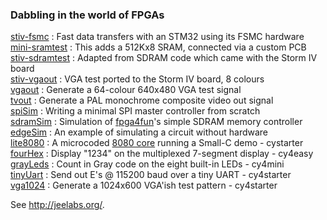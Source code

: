 ### Dabbling in the world of FPGAs

[stiv-fsmc](quartus/stiv-fsmc/) :
Fast data transfers with an STM32 using its FSMC hardware  
[mini-sramtest](quartus/mini-sramtest/) :
This adds a 512Kx8 SRAM, connected via a custom PCB  
[stiv-sdramtest](quartus/stiv-sdramtest/) :
Adapted from SDRAM code which came with the Storm IV board  
[stiv-vgaout](quartus/stiv-vgaout/) :
VGA test ported to the Storm IV board, 8 colours  
[vgaout](quartus/vgaout/) :
Generate a 64-colour 640x480 VGA test signal  
[tvout](quartus/tvout/) :
Generate a PAL monochrome composite video out signal  
[spiSim](quartus/spiSim/) :
Writing a minimal SPI master controller from scratch  
[sdramSim](quartus/sdramSim/) :
Simulation of [fpga4fun][F4F]'s simple SDRAM memory controller  
[edgeSim](quartus/edgeSim/) :
An example of simulating a circuit without hardware  
[lite8080](quartus/lite8080/) :
A microcoded [8080 core][l80] running a Small-C demo - cystarter  
[fourHex](quartus/fourHex/) :
Display "1234" on the multiplexed 7-segment display - cy4easy  
[grayLeds](quartus/grayLeds/) :
Count in Gray code on the eight built-in LEDs - cy4mini  
[tinyUart](quartus/tinyUart/) :
Send out E's @ 115200 baud over a tiny UART - cy4starter  
[vga1024](quartus/vga1024/) :
Generate a 1024x600 VGA'ish test pattern - cy4starter  

See <http://jeelabs.org/>.

[F4F]: http://www.fpga4fun.com/SDRAM2.html
[l80]: http://opencores.org/project,light8080,demos
